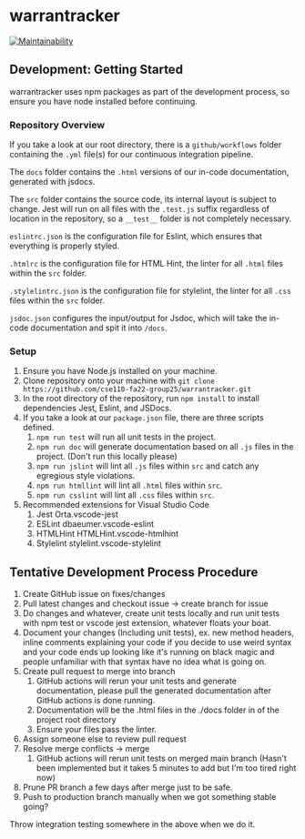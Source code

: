 # warrantracker

[![Maintainability](https://api.codeclimate.com/v1/badges/a9822f1d8f989e320345/maintainability)](https://codeclimate.com/github/cse110-fa22-group25/warrantracker/maintainability)

## Development: Getting Started

warrantracker uses npm packages as part of the development process, so ensure you have
node installed before continuing.

### Repository Overview

If you take a look at our root directory, there is a `github/workflows` folder containing the `.yml`
file(s) for our continuous integration pipeline.

The `docs` folder contains the `.html` versions of our in-code documentation, generated with jsdocs.

The `src` folder contains the source code, its internal layout is subject to change.
Jest will run on all files with the `.test.js` suffix regardless of location in the repository, so a `__test__` folder is not completely necessary.

`eslintrc.json` is the configuration file for Eslint, which ensures that everything is properly styled.

`.htmlrc` is the configuration file for HTML Hint, the linter for all `.html` files within the `src` folder.

`.stylelintrc.json` is the configuration file for stylelint, the linter for all `.css` files within the `src` folder.

`jsdoc.json` configures the input/output for Jsdoc, which will take the in-code documentation and spit it into `/docs`.

### Setup

1. Ensure you have Node.js installed on your machine.
2. Clone repository onto your machine with `git clone https://github.com/cse110-fa22-group25/warrantracker.git`
3. In the root directory of the repository, run `npm install` to install dependencies Jest, Eslint, and JSDocs.
4. If you take a look at our `package.json` file, there are three scripts defined.
   1. `npm run test` will run all unit tests in the project.
   2. `npm run doc` will generate documentation based on all `.js` files in the project. (Don't run this locally please)
   3. `npm run jslint` will lint all `.js` files within `src` and catch any egregious style violations.
   4. `npm run htmllint` will lint all `.html` files within `src`.
   5. `npm run csslint` will lint all `.css` files within `src`.
5. Recommended extensions for Visual Studio Code
   1. Jest Orta.vscode-jest
   2. ESLint dbaeumer.vscode-eslint
   3. HTMLHint HTMLHint.vscode-htmlhint
   4. Stylelint stylelint.vscode-stylelint

## Tentative Development Process Procedure

1. Create GitHub issue on fixes/changes
2. Pull latest changes and checkout issue -> create branch for issue
3. Do changes and whatever, create unit tests locally and run unit tests with npm test or vscode jest extension, whatever floats your boat.
4. Document your changes (Including unit tests), ex. new method headers, inline comments explaining your code if you decide to use weird syntax and your code ends up looking like it's running on black magic and people unfamiliar with that syntax have no idea what is going on.
5. Create pull request to merge into branch
   1. GitHub actions will rerun your unit tests and generate documentation, please pull the generated documentation after GitHub actions is done running.
   2. Documentation will be the .html files in the ./docs folder in of the project root directory
   3. Ensure your files pass the linter.
6. Assign someone else to review pull request
7. Resolve merge conflicts -> merge
   1. GitHub actions will rerun unit tests on merged main branch (Hasn't been implemented but it takes 5 minutes to add but I'm too tired right now)
8. Prune PR branch a few days after merge just to be safe.
9. Push to production branch manually when we got something stable going?

Throw integration testing somewhere in the above when we do it.
